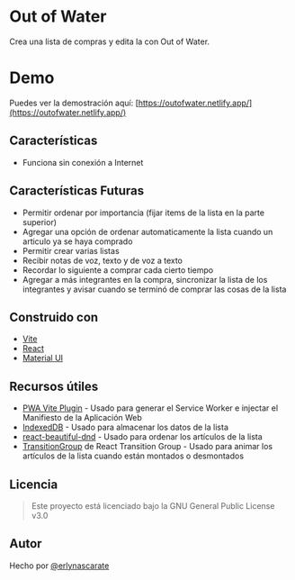 # Out of Water

Crea una lista de compras y edita la con Out of Water.

# Demo

Puedes ver la demostración aquí: [https://outofwater.netlify.app/](https://outofwater.netlify.app/)

## Características

-   Funciona sin conexión a Internet

## Características Futuras

-   Permitir ordenar por importancia (fijar items de la lista en la parte superior)
-   Agregar una opción de ordenar automaticamente la lista cuando un articulo ya se haya comprado
-   Permitir crear varias listas
-   Recibir notas de voz, texto y de voz a texto
-   Recordar lo siguiente a comprar cada cierto tiempo
-   Agregar a más integrantes en la compra, sincronizar la lista de los integrantes y avisar cuando se terminó de comprar las cosas de la lista

## Construido con

-   [Vite](https://vitejs.dev/)
-   [React](https://reactjs.org/)
-   [Material UI](https://mui.com/)

## Recursos útiles

-   [PWA Vite Plugin](https://vite-pwa-org.netlify.app/) - Usado para generar el Service Worker e injectar el Manifiesto de la Aplicación Web
-   [IndexedDB](https://github.com/jakearchibald/idb) - Usado para almacenar los datos de la lista
-   [react-beautiful-dnd](https://github.com/atlassian/react-beautiful-dnd) - Usado para ordenar los artículos de la lista
-   [TransitionGroup](http://reactcommunity.org/react-transition-group/transition-group/) de React Transition Group - Usado para animar los artículos de la lista cuando están montados o desmontados

## Licencia

> Este proyecto está licenciado bajo la GNU General Public License v3.0

## Autor

Hecho por [@erlynascarate](https://twitter.com/erlynascarate 'Erlyn Ascarate')

